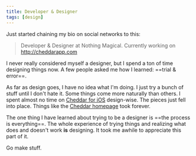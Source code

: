 ```yaml
---
title: Developer & Designer
tags: [design]
---
```


Just started chaining my bio on social networks to this:

> Developer & Designer at Nothing Magical. Currently working on <http://cheddarapp.com>

I never really considered myself a designer, but I spend a ton of time designing things now. A few people asked me how I learned: ==trial & error==.

As far as design goes, I have no idea what I'm doing. I just try a bunch of stuff until I don't hate it. Some things come more naturally than others. I spent almost no time on [Cheddar for iOS](http://cheddarapp.com/apps) design-wise. The pieces just fell into place. Things like the [Cheddar homepage](http://cheddarapp.com) took forever.

The one thing I have learned about trying to be a designer is ==the process is everything==. The whole experience of trying things and realizing what does and doesn't work **is** designing. It took me awhile to appreciate this part of it.

Go make stuff.
